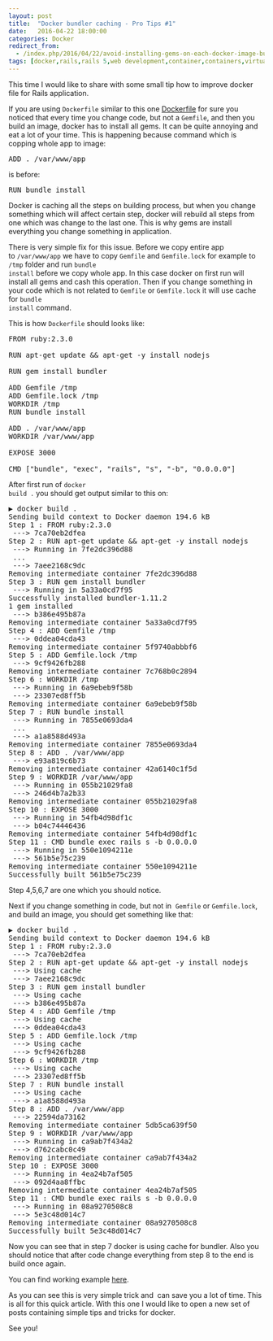 ```yaml
---
layout: post
title:  "Docker bundler caching - Pro Tips #1"
date:   2016-04-22 18:00:00
categories: Docker
redirect_from:
  - /index.php/2016/04/22/avoid-installing-gems-on-each-docker-image-build-pro-tips-1/
tags: [docker,rails,rails 5,web development,container,containers,virtualization,ruby,dev ops,gems,bundler,bundle install,bundler caching,docker bundler]
---
```


This time I would like to share with some small tip how to improve docker file for Rails application.

If you are using <code class="EnlighterJSRAW" data-enlighter-language="null">Dockerfile</code> similar to this one <a href="https://github.com/arturmalecki/rails_5_docker/blob/v1.0/Dockerfile">Dockerfile</a> for sure you noticed that every time you change code, but not a <code class="EnlighterJSRAW" data-enlighter-language="null">Gemfile</code>, and then you build an image, docker has to install all gems. It can be quite annoying and eat a lot of your time. This is happening because command which is copping whole app to image:
<pre class="EnlighterJSRAW" data-enlighter-language="null">ADD . /var/www/app</pre>
is before:
<pre class="EnlighterJSRAW" data-enlighter-language="null">RUN bundle install</pre>
Docker is caching all the steps on building process, but when you change something which will affect certain step, docker will rebuild all steps from one which was change to the last one. This is why gems are install everything you change something in application.

There is very simple fix for this issue. Before we copy entire app to <code class="EnlighterJSRAW" data-enlighter-language="null">/var/www/app</code> we have to copy <code class="EnlighterJSRAW" data-enlighter-language="null">Gemfile</code> and <code class="EnlighterJSRAW" data-enlighter-language="null">Gemfile.lock</code> for example to <code class="EnlighterJSRAW" data-enlighter-language="null">/tmp</code> folder and run <code class="EnlighterJSRAW" data-enlighter-language="null">bundle install</code> before we copy whole app. In this case docker on first run will install all gems and cash this operation. Then if you change something in your code which is not related to <code class="EnlighterJSRAW" data-enlighter-language="null">Gemfile</code> or <code class="EnlighterJSRAW" data-enlighter-language="null">Gemfile.lock</code> it will use cache for <code class="EnlighterJSRAW" data-enlighter-language="null">bundle install</code> command.

This is how <code class="EnlighterJSRAW" data-enlighter-language="null">Dockerfile</code> should looks like:
<pre class="EnlighterJSRAW" data-enlighter-language="null">FROM ruby:2.3.0

RUN apt-get update &amp;&amp; apt-get -y install nodejs

RUN gem install bundler

ADD Gemfile /tmp
ADD Gemfile.lock /tmp
WORKDIR /tmp
RUN bundle install

ADD . /var/www/app
WORKDIR /var/www/app

EXPOSE 3000

CMD ["bundle", "exec", "rails", "s", "-b", "0.0.0.0"]
</pre>
After first run of <code class="EnlighterJSRAW" data-enlighter-language="null">docker build .</code> you should get output similar to this on:
<pre class="EnlighterJSRAW" data-enlighter-language="null">▶ docker build .
Sending build context to Docker daemon 194.6 kB
Step 1 : FROM ruby:2.3.0
 ---&gt; 7ca70eb2dfea
Step 2 : RUN apt-get update &amp;&amp; apt-get -y install nodejs
 ---&gt; Running in 7fe2dc396d88
 ...
 ---&gt; 7aee2168c9dc
Removing intermediate container 7fe2dc396d88
Step 3 : RUN gem install bundler
 ---&gt; Running in 5a33a0cd7f95
Successfully installed bundler-1.11.2
1 gem installed
 ---&gt; b386e495b87a
Removing intermediate container 5a33a0cd7f95
Step 4 : ADD Gemfile /tmp
 ---&gt; 0ddea04cda43
Removing intermediate container 5f9740abbbf6
Step 5 : ADD Gemfile.lock /tmp
 ---&gt; 9cf9426fb288
Removing intermediate container 7c768b0c2894
Step 6 : WORKDIR /tmp
 ---&gt; Running in 6a9ebeb9f58b
 ---&gt; 23307ed8ff5b
Removing intermediate container 6a9ebeb9f58b
Step 7 : RUN bundle install
 ---&gt; Running in 7855e0693da4
 ...
 ---&gt; a1a8588d493a
Removing intermediate container 7855e0693da4
Step 8 : ADD . /var/www/app
 ---&gt; e93a819c6b73
Removing intermediate container 42a6140c1f5d
Step 9 : WORKDIR /var/www/app
 ---&gt; Running in 055b21029fa8
 ---&gt; 246d4b7a2b33
Removing intermediate container 055b21029fa8
Step 10 : EXPOSE 3000
 ---&gt; Running in 54fb4d98df1c
 ---&gt; b04c74446436
Removing intermediate container 54fb4d98df1c
Step 11 : CMD bundle exec rails s -b 0.0.0.0
 ---&gt; Running in 550e1094211e
 ---&gt; 561b5e75c239
Removing intermediate container 550e1094211e
Successfully built 561b5e75c239</pre>
Step 4,5,6,7 are one which you should notice.

Next if you change something in code, but not in  <code class="EnlighterJSRAW" data-enlighter-language="null">Gemfile</code> or <code class="EnlighterJSRAW" data-enlighter-language="null">Gemfile.lock</code>, and build an image, you should get something like that:
<pre class="EnlighterJSRAW" data-enlighter-language="null">▶ docker build .
Sending build context to Docker daemon 194.6 kB
Step 1 : FROM ruby:2.3.0
 ---&gt; 7ca70eb2dfea
Step 2 : RUN apt-get update &amp;&amp; apt-get -y install nodejs
 ---&gt; Using cache
 ---&gt; 7aee2168c9dc
Step 3 : RUN gem install bundler
 ---&gt; Using cache
 ---&gt; b386e495b87a
Step 4 : ADD Gemfile /tmp
 ---&gt; Using cache
 ---&gt; 0ddea04cda43
Step 5 : ADD Gemfile.lock /tmp
 ---&gt; Using cache
 ---&gt; 9cf9426fb288
Step 6 : WORKDIR /tmp
 ---&gt; Using cache
 ---&gt; 23307ed8ff5b
Step 7 : RUN bundle install
 ---&gt; Using cache
 ---&gt; a1a8588d493a
Step 8 : ADD . /var/www/app
 ---&gt; 22594da73162
Removing intermediate container 5db5ca639f50
Step 9 : WORKDIR /var/www/app
 ---&gt; Running in ca9ab7f434a2
 ---&gt; d762cabc0c49
Removing intermediate container ca9ab7f434a2
Step 10 : EXPOSE 3000
 ---&gt; Running in 4ea24b7af505
 ---&gt; 092d4aa8ffbc
Removing intermediate container 4ea24b7af505
Step 11 : CMD bundle exec rails s -b 0.0.0.0
 ---&gt; Running in 08a9270508c8
 ---&gt; 5e3c48d014c7
Removing intermediate container 08a9270508c8
Successfully built 5e3c48d014c7</pre>
Now you can see that in step 7 docker is using cache for bundler. Also you should notice that after code change everything from step 8 to the end is build once again.

You can find working example <a href="https://github.com/arturmalecki/rails_5_docker/tree/v1.1">here</a>.

As you can see this is very simple trick and  can save you a lot of time. This is all for this quick article. With this one I would like to open a new set of posts containing simple tips and tricks for docker.

See you!

